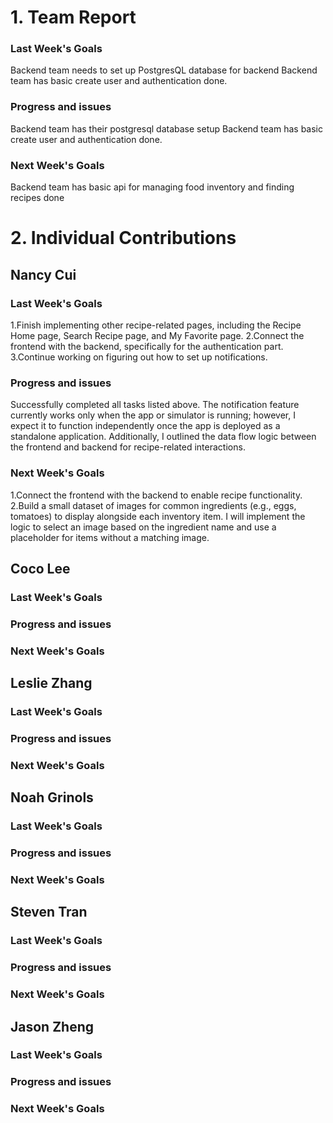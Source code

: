 # 1. Team Report

### Last Week's Goals
Backend team needs to set up PostgresQL database for backend
Backend team has basic create user and authentication done.
### Progress and issues
Backend team has their postgresql database setup
Backend team has basic create user and authentication done. 
### Next Week's Goals
Backend team has basic api for managing food inventory and finding recipes done

# 2. Individual Contributions
## Nancy Cui
### Last Week's Goals
1.Finish implementing other recipe-related pages, including the Recipe Home page, Search Recipe page, and My Favorite page.
2.Connect the frontend with the backend, specifically for the authentication part.
3.Continue working on figuring out how to set up notifications.
### Progress and issues
Successfully completed all tasks listed above.
The notification feature currently works only when the app or simulator is running; however, I expect it to function independently once the app is deployed as a standalone application.
Additionally, I outlined the data flow logic between the frontend and backend for recipe-related interactions.
### Next Week's Goals
1.Connect the frontend with the backend to enable recipe functionality.
2.Build a small dataset of images for common ingredients (e.g., eggs, tomatoes) to display alongside each inventory item. I will implement the logic to select an image based on the ingredient name and use a placeholder for items without a matching image.

## Coco Lee
### Last Week's Goals

### Progress and issues

### Next Week's Goals

## Leslie Zhang
### Last Week's Goals

### Progress and issues

### Next Week's Goals

## Noah Grinols
### Last Week's Goals

### Progress and issues

### Next Week's Goals

## Steven Tran
### Last Week's Goals

### Progress and issues
### Next Week's Goals
## Jason Zheng 
### Last Week's Goals

### Progress and issues

### Next Week's Goals

